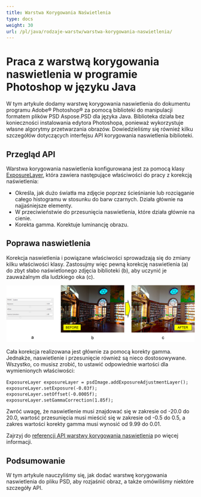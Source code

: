 ```yaml
---
title: Warstwa Korygowania Naświetlenia
type: docs
weight: 30
url: /pl/java/rodzaje-warstw/warstwa-korygowania-naswietlenia/
---
```


# Praca z warstwą korygowania naswietlenia w programie Photoshop w języku Java

W tym artykule dodamy warstwę korygowania naswietlenia do dokumentu programu Adobe® Photoshop® za pomocą biblioteki do manipulacji formatem plików PSD Aspose.PSD dla języka Java. Biblioteka działa bez konieczności instalowania edytora Photoshopa, ponieważ wykorzystuje własne algorytmy przetwarzania obrazów. Dowiedzieliśmy się również kilku szczegółów dotyczących interfejsu API korygowania naswietlenia biblioteki.

## Przegląd API

Warstwa korygowania naswietlenia konfigurowana jest za pomocą klasy [ExposureLayer](https://reference.aspose.com/psd/java/com.aspose.psd.fileformats.psd.layers.adjustmentlayers/exposurelayer), która zawiera następujące właściwości do pracy z korekcją naświetlenia:

- Określa, jak dużo światła ma zdjęcie poprzez ścieśnianie lub rozciąganie całego histogramu w stosunku do barw czarnych. Działa głównie na najjaśniejsze elementy.
- W przeciwieństwie do przesunięcia naswietlenia, które działa głównie na cienie.
- Korekta gamma. Korektuje luminancję obrazu.

## Poprawa naswietlenia

Korekcja naswietlenia i powiązane właściwości sprowadzają się do zmiany kilku właściwości klasy. Zastosujmy więc pewną korekcję naswietlenia (a) do zbyt słabo naświetlonego zdjęcia biblioteki (b), aby uczynić je zauważalnym dla ludzkiego oka (c).

![Przykład Warstwy Korygowania Naswietlenia](exposure-adjustment-layer-figure-1.png)

Cała korekcja realizowana jest głównie za pomocą korekty gamma. Jednakże, naswietlenie i przesunięcie również są nieco dostosowywane. Wszystko, co musisz zrobić, to ustawić odpowiednie wartości dla wymienionych właściwości:

    ExposureLayer exposureLayer = psdImage.addExposureAdjustmentLayer();
    exposureLayer.setExposure(-0.03f);
    exposureLayer.setOffset(-0.0005f);
    exposureLayer.setGammaCorrection(1.85f);

Zwróć uwagę, że naswietlenie musi znajdować się w zakresie od -20.0 do 20.0, wartość przesunięcia musi mieścić się w zakresie od -0.5 do 0.5, a zakres wartości korekty gamma musi wynosić od 9.99 do 0.01.

Zajrzyj do [referencji API warstwy korygowania naswietlenia](https://reference.aspose.com/psd/java/com.aspose.psd.fileformats.psd.layers.adjustmentlayers/ExposureLayer) po więcej informacji.

## Podsumowanie

W tym artykule nauczyliśmy się, jak dodać warstwę korygowania naswietlenia do pliku PSD, aby rozjaśnić obraz, a także omówiliśmy niektóre szczegóły API.
